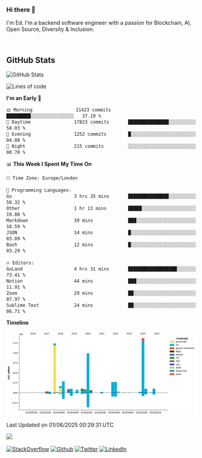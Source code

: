 ### Hi there 👋
 I'm Ed. I'm a backend software engineer with a passion for Blockchain, AI, Open Source, Diversity & Inclusion.

<br />

<h2>GitHub Stats</h2>
<p><img src="https://github-readme-stats.vercel.app/api?username=echarrod&amp;show_icons=true" alt="GitHub Stats"></p>

<!--START_SECTION:waka-->
![Lines of code](https://img.shields.io/badge/From%20Hello%20World%20I%27ve%20Written-5.4%20million%20lines%20of%20code-blue)

**I'm an Early 🐤** 

```text
🌞 Morning                11423 commits       █████████░░░░░░░░░░░░░░░░   37.19 % 
🌆 Daytime                17823 commits       ███████████████░░░░░░░░░░   58.03 % 
🌃 Evening                1252 commits        █░░░░░░░░░░░░░░░░░░░░░░░░   04.08 % 
🌙 Night                  215 commits         ░░░░░░░░░░░░░░░░░░░░░░░░░   00.70 % 
```


📊 **This Week I Spent My Time On** 

```text
🕑︎ Time Zone: Europe/London

💬 Programming Languages: 
Go                       3 hrs 35 mins       ███████████████░░░░░░░░░░   58.32 % 
Other                    1 hr 13 mins        █████░░░░░░░░░░░░░░░░░░░░   19.88 % 
Markdown                 39 mins             ███░░░░░░░░░░░░░░░░░░░░░░   10.59 % 
JSON                     14 mins             █░░░░░░░░░░░░░░░░░░░░░░░░   03.89 % 
Bash                     12 mins             █░░░░░░░░░░░░░░░░░░░░░░░░   03.29 % 

🔥 Editors: 
GoLand                   4 hrs 31 mins       ██████████████████░░░░░░░   73.41 % 
Notion                   44 mins             ███░░░░░░░░░░░░░░░░░░░░░░   11.91 % 
Zoom                     29 mins             ██░░░░░░░░░░░░░░░░░░░░░░░   07.97 % 
Sublime Text             24 mins             ██░░░░░░░░░░░░░░░░░░░░░░░   06.71 % 
```

**Timeline**

![Lines of Code chart](https://raw.githubusercontent.com/echarrod/echarrod/main/assets/bar_graph.png)


 Last Updated on 01/06/2025 00:29:31 UTC
<!--END_SECTION:waka-->

![](https://komarev.com/ghpvc/?username=echarrod)

<p>
<a href="https://stackoverflow.com/users/1014632/ech" target="_blank"><img alt="StackOverflow" src="https://img.shields.io/badge/-Stackoverflow-FE7A16?style=for-the-badge&logo=stack-overflow&logoColor=white" /></a> 
<a href="https://github.com/echarrod" target="_blank"><img alt="Github" src="https://img.shields.io/badge/GitHub-%2312100E.svg?&style=for-the-badge&logo=Github&logoColor=white" /></a> 
<a href="https://twitter.com/e_harrod" target="_blank"><img alt="Twitter" src="https://img.shields.io/badge/twitter-%231DA1F2.svg?&style=for-the-badge&logo=twitter&logoColor=white" /></a> 
<a href="https://www.linkedin.com/in/ed-harrod" target="_blank"><img alt="LinkedIn" src="https://img.shields.io/badge/linkedin-%230077B5.svg?&style=for-the-badge&logo=linkedin&logoColor=white" /></a>
